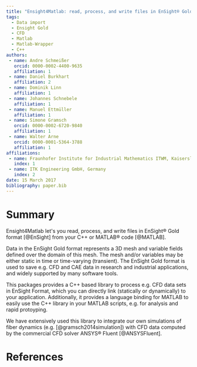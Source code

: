 ```yaml
---
title: "Ensight4Matlab: read, process, and write files in EnSight® Gold format from C++ or MATLAB®"
tags:
  - Data import
  - Ensight Gold
  - CFD
  - Matlab
  - Matlab-Wrapper
  - C++
authors:
 - name: Andre Schmeißer
   orcid: 0000-0002-4400-9635
   affiliation: 1
 - name: Daniel Burkhart
   affiliation: 2
 - name: Dominik Linn
   affiliation: 1
 - name: Johannes Schnebele
   affiliation: 1
 - name: Manuel Ettmüller
   affiliation: 1
 - name: Simone Gramsch
   orcid: 0000-0002-6720-9840
   affiliation: 1
 - name: Walter Arne
   orcid: 0000-0001-5364-3788
   affiliation: 1
affiliations:
 - name: Fraunhofer Institute for Industrial Mathematics ITWM, Kaiserslautern, Germany
   index: 1
 - name: ITK Engineering GmbH, Germany
   index: 2
date: 15 March 2017
bibliography: paper.bib
---
```


# Summary

Ensight4Matlab let's you read, process, and write files in EnSight&reg; Gold format [@EnSight] from your C++ or MATLAB&reg; code [@MATLAB].

Data in the EnSight Gold format represents a 3D mesh and variable fields defined over the domain of this mesh. The mesh and/or variables may be either static in time or time-varying (transient). The EnSight Gold format is used to save e.g. CFD and CAE data in research and industrial applications, and widely supported by many software tools.

This packages provides a C++ based library to process e.g. CFD data sets in EnSight Format, which you can directly link (statically or dynamically) to your application. Additionally, it provides a language binding for MATLAB to easily use the C++ library in your MATLAB scripts, e.g. for analysis and rapid protoyping.

We have extensively used this library to integrate our own simulations of fiber dynamics (e.g. [@gramsch2014simulation]) with CFD data computed by the commercial CFD solver ANSYS&reg; Fluent [@ANSYSFluent].


# References


